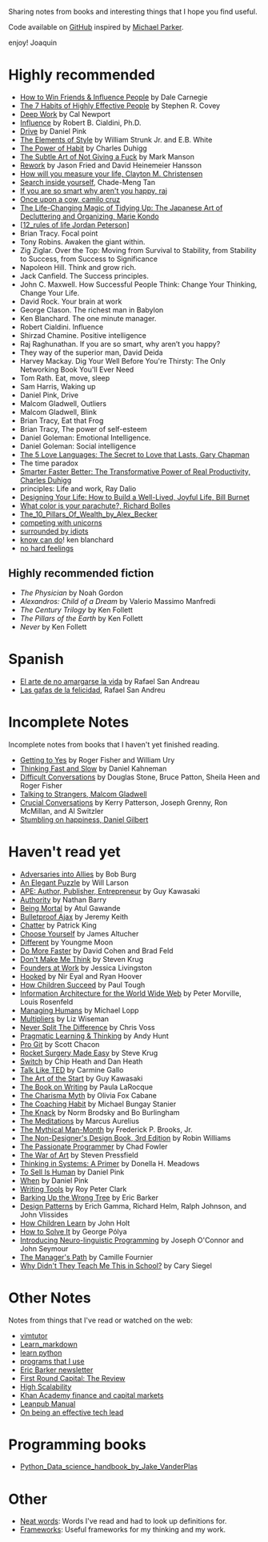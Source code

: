 Sharing notes from books and interesting things that I hope you find useful.

Code available on [GitHub](https://github.com/joamatab/book-notes/) inspired by [Michael Parker](https://github.com/mgp/book-notes).

enjoy!
Joaquin

# Highly recommended

- [How to Win Friends & Influence People](how-to-win-friends-and-influence-people.md) by Dale Carnegie
- [The 7 Habits of Highly Effective People](the-seven-habits-of-highly-effective-people.md) by Stephen R. Covey
- [Deep Work](deep-work.md) by Cal Newport
- [Influence](influence.md) by Robert B. Cialdini, Ph.D.
- [Drive](drive.md) by Daniel Pink
- [The Elements of Style](elements-of-style.md) by William Strunk Jr. and E.B. White
- [The Power of Habit](the-power-of-habit.md) by Charles Duhigg
- [The Subtle Art of Not Giving a Fuck](the-subtle-art-of-not-giving-a-fuck.md) by Mark Manson
- [Rework](rework.md) by Jason Fried and David Heinemeier Hansson
- [How will you measure your life, Clayton M. Christensen](how_will_you_measure_your_life.md)
- [Search inside yourself](Search-inside-yourself), Chade-Meng Tan
- [If you are so smart why aren't you happy, raj](if-you-are-so-smart-why-not-happy.md)
- [Once upon a cow, camilo cruz](once-upon-a-cow-camilo-cruz)
- [The Life-Changing Magic of Tidying Up: The Japanese Art of Decluttering and Organizing, Marie Kondo](Tidying-up-marie-kondo)
- [[12_rules of life Jordan Peterson](12_rules-of-life.Jordan-Peterson)]
- Brian Tracy. Focal point
- Tony Robins. Awaken the giant within.
- Zig Ziglar. Over the Top: Moving from Survival to Stability, from Stability to Success, from Success to Significance
- Napoleon Hill. Think and grow rich.
- Jack Canfield. The Success principles.
- John C. Maxwell. How Successful People Think: Change Your Thinking, Change Your Life.
- David Rock. Your brain at work
- George Clason. The richest man in Babylon
- Ken Blanchard. The one minute manager.
- Robert Cialdini. Influence
- Shirzad Chamine. Positive intelligence
- Raj Raghunathan. If you are so smart, why aren’t you happy?
- They way of the superior man, David Deida
- Harvey Mackay. Dig Your Well Before You're Thirsty: The Only Networking Book You'll Ever Need
- Tom Rath. Eat, move, sleep
- Sam Harris, Waking up
- Daniel Pink, Drive
- Malcom Gladwell, Outliers
- Malcom Gladwell, Blink
- Brian Tracy, Eat that Frog
- Brian Tracy, The power of self-esteem
- Daniel Goleman: Emotional Intelligence.
- Daniel Goleman: Social intelligence
- [The 5 Love Languages: The Secret to Love that Lasts, Gary Chapman](5-love-languages-gary-chapman.md)
- The time paradox
- [Smarter Faster Better: The Transformative Power of Real Productivity, Charles Duhigg](Smarter_Faster_Better-Charles_Duhigg.md)
- principles: Life and work, Ray Dalio
- [Designing Your Life: How to Build a Well-Lived, Joyful Life, Bill Burnet](Designing_Your_Life_How_to_Build_a_Well-Lived_Joyful_Life-Bill_Burnet.md)
- [What color is your parachute?, Richard Bolles](What_color_is_your_parachute-richard-bolles.md)
- [The_10_Pillars_Of_Wealth_by_Alex_Becker](The_10_Pillars_Of_Wealth_by_Alex_Becker)
- [competing with unicorns](competing-with-unicorns)
- [surrounded by idiots](surrounded-by-idiots)
- [know can do](know-can-do)! ken blanchard
- [no hard feelings](no-hard-feelings)


## Highly recommended fiction

- *The Physician* by Noah Gordon  
- *Alexandros: Child of a Dream* by Valerio Massimo Manfredi  
- *The Century Trilogy* by Ken Follett  
- *The Pillars of the Earth* by Ken Follett  
- *Never* by Ken Follett  


# Spanish

- [El arte de no amargarse la vida](El-arte-de-no-amargarse-la-vida) by Rafael San Andreau
- [Las gafas de la felicidad](Las-gafas-de-la-felicidad), Rafael San Andreu

# Incomplete Notes

Incomplete notes from books that I haven't yet finished reading.

- [Getting to Yes](getting-to-yes-negotiating-agreement-without-giving-in.md) by Roger Fisher and William Ury
- [Thinking Fast and Slow](thinking-fast-and-slow.md) by Daniel Kahneman
- [Difficult Conversations](difficult-conversations.md) by Douglas Stone, Bruce Patton, Sheila Heen and Roger Fisher
- [Talking to Strangers, Malcom Gladwell](Talking_to_Strangers-Malcom_Gladwell.md)
- [Crucial Conversations](crucial-conversations.md) by Kerry Patterson, Joseph Grenny, Ron McMillan, and Al Switzler
- [Stumbling on happiness, Daniel Gilbert](Stumbling_on_happiness-Daniel_Gilbert)

# Haven't read yet

- [Adversaries into Allies](adversaries-into-allies.md) by Bob Burg
- [An Elegant Puzzle](an-elegant-puzzle.md) by Will Larson
- [APE: Author, Publisher, Entrepreneur](ape-author-publisher-entrepreneur.md) by Guy Kawasaki
- [Authority](authority.md) by Nathan Barry
- [Being Mortal](being-mortal.md) by Atul Gawande
- [Bulletproof Ajax](bulletproof-ajax.md) by Jeremy Keith
- [Chatter](chatter.md) by Patrick King
- [Choose Yourself](choose-yourself.md) by James Altucher
- [Different](different.md) by Youngme Moon
- [Do More Faster](do-more-faster.md) by David Cohen and Brad Feld
- [Don't Make Me Think](dont-make-me-think.md) by Steven Krug
- [Founders at Work](founders-at-work.md) by Jessica Livingston
- [Hooked](hooked-how-to-build-habit-forming-products.md) by Nir Eyal and Ryan Hoover
- [How Children Succeed](how-children-succeed.md) by Paul Tough
- [Information Architecture for the World Wide Web](information-architecture.md) by Peter Morville, Louis Rosenfeld
- [Managing Humans](managing-humans.md) by Michael Lopp
- [Multipliers](multipliers.md) by Liz Wiseman
- [Never Split The Difference](never-split-the-difference.md) by Chris Voss
- [Pragmatic Learning & Thinking](pragmatic-learning-and-thinking.md) by Andy Hunt
- [Pro Git](pro-git.md) by Scott Chacon
- [Rocket Surgery Made Easy](rocket-surgery-made-easy.md) by Steve Krug
- [Switch](switch-how-to-change-things-when-change-is-hard.md) by Chip Heath and Dan Heath
- [Talk Like TED](talk-like-ted.md) by Carmine Gallo
- [The Art of the Start](art-of-the-start.md) by Guy Kawasaki
- [The Book on Writing](the-book-on-writing.md) by Paula LaRocque
- [The Charisma Myth](the-charisma-myth.md) by Olivia Fox Cabane
- [The Coaching Habit](the-coaching-habit.md) by Michael Bungay Stanier
- [The Knack](the-knack.md) by Norm Brodsky and Bo Burlingham
- [The Meditations](the-meditations.md) by Marcus Aurelius
- [The Mythical Man-Month](the-mythical-man-month.md) by Frederick P. Brooks, Jr.
- [The Non-Designer's Design Book, 3rd Edition](the-non-designers-design-book.md) by Robin Williams
- [The Passionate Programmer](the-passionate-programmer.md) by Chad Fowler
- [The War of Art](the-war-of-art.md) by Steven Pressfield
- [Thinking in Systems: A Primer](thinking-in-systems-a-primer.md) by Donella H. Meadows
- [To Sell Is Human](to-sell-is-human.md) by Daniel Pink
- [When](when.md) by Daniel Pink
- [Writing Tools](writing-tools.md) by Roy Peter Clark
- [Barking Up the Wrong Tree](barking-up-the-wrong-tree.md) by Eric Barker
- [Design Patterns](design-patterns.md) by Erich Gamma, Richard Helm, Ralph Johnson, and John Vlissides
- [How Children Learn](how-children-learn.md) by John Holt
- [How to Solve It](how-to-solve-it.md) by George Pólya
- [Introducing Neuro-linguistic Programming](introducing-neuro-linguistic-programming.md) by Joseph O'Connor and John Seymour
- [The Manager's Path](the-managers-path.md) by Camille Fournier
- [Why Didn't They Teach Me This in School?](why-dont-they-teach-me-this-in-school.md) by Cary Siegel

# Other Notes

Notes from things that I've read or watched on the web:

- [vimtutor](vimtutor.md)
- [Learn_markdown](Learn_markdown)
- [learn python](https://github.com/joamatab/practical-python)
- [programs that I use](https://github.com/joamatab/dotfiles/wiki)
- [Eric Barker newsletter](eric-barker-newsletter.md)
- [First Round Capital: The Review](first-round-capital-the-review.md)
- [High Scalability](high-scalability-notes.md)
- [Khan Academy finance and capital markets](khan-academy-finance-and-capital-markets.md)
- [Leanpub Manual](leanpub-manual.md)
- [On being an effective tech lead](effective-tech-lead-notes.md)

# Programming books

- [Python_Data_science_handbook_by_Jake_VanderPlas](Python_Data_science_handbook_by_Jake_VanderPlas)

# Other

- [Neat words](neat-words.md): Words I've read and had to look up definitions for.
- [Frameworks](frameworks.md): Useful frameworks for my thinking and my work.
